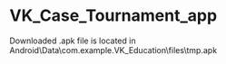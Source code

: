 # VK_Case_Tournament_app
Downloaded .apk file is located in Android\Data\com.example.VK_Education\files\tmp.apk
